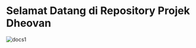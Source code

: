 # Selamat Datang di Repository Projek Dheovan #




![docs1](https://github.com/Dhe0van/Project-Akhir/blob/main/Screenshot/6.png?raw=true)
